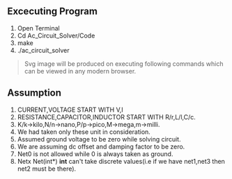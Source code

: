 ## Excecuting Program
1. Open Terminal
2. Cd Ac_Circuit_Solver/Code
3. make
4. ./ac_circuit_solver

>Svg image will be produced on executing following commands which can be viewed in any modern browser.


## Assumption
1. CURRENT,VOLTAGE START WITH V,I
2. RESISTANCE,CAPACITOR,INDUCTOR START WITH R/r,L/l,C/c.
3. K/k->kilo,N/n->nano,P/p->pico,M->mega,m->milli.
4. We had taken only these unit in consideration.
5. Assumed ground voltage to be zero while solving circuit.
6. We are assuming dc offset and damping factor to be zero.
7. Net0 is not allowed while 0 is always taken as ground.
8. Netx Net(int*) **int** can't take discrete values(i.e if we have net1,net3 then net2 must be there).  

